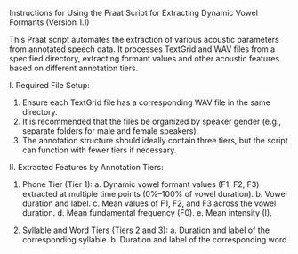 Instructions for Using the Praat Script for Extracting Dynamic Vowel Formants (Version 1.1)

This Praat script automates the extraction of various acoustic parameters from annotated speech data. It processes TextGrid and WAV files from a specified directory, extracting formant values and other acoustic features based on different annotation tiers.

I. Required File Setup:
1. Ensure each TextGrid file has a corresponding WAV file in the same directory.
2. It is recommended that the files be organized by speaker gender (e.g., separate folders for male and female speakers).
3. The annotation structure should ideally contain three tiers, but the script can function with fewer tiers if necessary.
   
II. Extracted Features by Annotation Tiers:
1. Phone Tier (Tier 1):
a. Dynamic vowel formant values (F1, F2, F3) extracted at multiple time points (0%–100% of vowel duration).
b. Vowel duration and label.
c. Mean values of F1, F2, and F3 across the vowel duration.
d. Mean fundamental frequency (F0).
e. Mean intensity (I).

2. Syllable and Word Tiers (Tiers 2 and 3):
a. Duration and label of the corresponding syllable.
b. Duration and label of the corresponding word.
